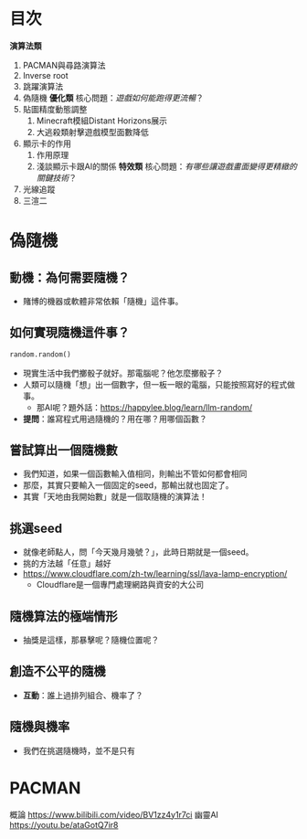 # 目次
**演算法類**
1. PACMAN與尋路演算法
2. Inverse root
3. 跳躍演算法
4. 偽隨機
**優化類**
核心問題：*遊戲如何能跑得更流暢*？
5. 貼圖精度動態調整
	1. Minecraft模組Distant Horizons展示
	2. 大逃殺類射擊遊戲模型面數降低
6. 顯示卡的作用
	1. 作用原理
	2. 淺談顯示卡跟AI的關係
**特效類**
核心問題：*有哪些讓遊戲畫面變得更精緻的關鍵技術*？
7. 光線追蹤
8. 三渲二

# 偽隨機

## 動機：為何需要隨機？
- 賭博的機器或軟體非常依賴「隨機」這件事。

## 如何實現隨機這件事？
```py
random.random()
```

- 現實生活中我們擲骰子就好。那電腦呢？他怎麼擲骰子？
- 人類可以隨機「想」出一個數字，但一板一眼的電腦，只能按照寫好的程式做事。
	- 那AI呢？題外話：https://happylee.blog/learn/llm-random/
- **提問**：誰寫程式用過隨機的？用在哪？用哪個函數？

## 嘗試算出一個隨機數
- 我們知道，如果一個函數輸入值相同，則輸出不管如何都會相同
- 那麼，其實只要輸入一個固定的seed，那輸出就也固定了。
- 其實「天地由我開始數」就是一個取隨機的演算法！

## 挑選seed
- 就像老師點人，問「今天幾月幾號？」，此時日期就是一個seed。
- 挑的方法越「任意」越好
- https://www.cloudflare.com/zh-tw/learning/ssl/lava-lamp-encryption/
	- Cloudflare是一個專門處理網路與資安的大公司

## 隨機算法的極端情形
- 抽獎是這樣，那暴擊呢？隨機位置呢？


## 創造不公平的隨機
- **互動**：誰上過排列組合、機率了？

## 隨機與機率
- 我們在挑選隨機時，並不是只有

# PACMAN
概論 https://www.bilibili.com/video/BV1zz4y1r7ci
幽靈AI https://youtu.be/ataGotQ7ir8

